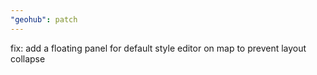```yaml
---
"geohub": patch
---
```


fix: add a floating panel for default style editor on map to prevent layout collapse
